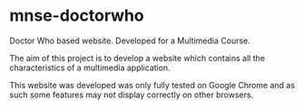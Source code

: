 # mnse-doctorwho
Doctor Who based website. Developed for a Multimedia Course.

The aim of this project is to develop a website which contains all the characteristics of a multimedia application.

This website was developed was only fully tested on Google Chrome and as such some features may not display correctly on other browsers.
